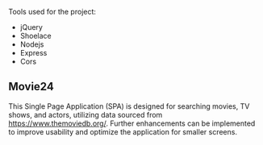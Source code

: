 Tools used for the project:
-  jQuery
-  Shoelace
-  Nodejs
-  Express
-  Cors

## Movie24

This Single Page Application (SPA) is designed for searching movies, TV shows, and actors, utilizing data sourced from https://www.themoviedb.org/. Further enhancements can be implemented to improve usability and optimize the application for smaller screens.


